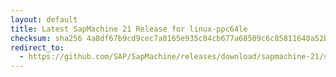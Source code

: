 ```yaml
---
layout: default
title: Latest SapMachine 21 Release for linux-ppc64le
checksum: sha256 4a8df67b9cd9cec7a8165e935c84cb677a68509c6c85811640a52b9d045d6753
redirect_to:
  - https://github.com/SAP/SapMachine/releases/download/sapmachine-21/sapmachine-jdk-21_linux-ppc64le_bin.tar.gz
---
```

